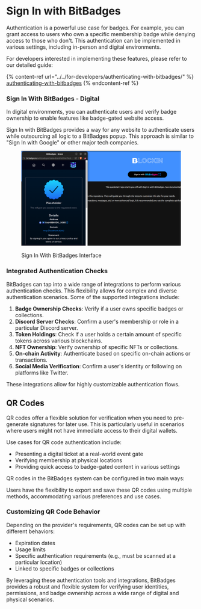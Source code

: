 # Sign In with BitBadges

Authentication is a powerful use case for badges. For example, you can grant access to users who own a specific membership badge while denying access to those who don't. This authentication can be implemented in various settings, including in-person and digital environments.

For developers interested in implementing these features, please refer to our detailed guide:

{% content-ref url="../../for-developers/authenticating-with-bitbadges/" %}
[authenticating-with-bitbadges](../../for-developers/authenticating-with-bitbadges/)
{% endcontent-ref %}

### Sign In With BitBadges - Digital

In digital environments, you can authenticate users and verify badge ownership to enable features like badge-gated website access.

Sign In with BitBadges provides a way for any website to authenticate users while outsourcing all logic to a BitBadges popup. This approach is similar to "Sign In with Google" or other major tech companies.

<figure><img src="../../.gitbook/assets/image (50).png" alt=""><figcaption><p>Sign In With BitBadges Interface</p></figcaption></figure>

### Integrated Authentication Checks

BitBadges can tap into a wide range of integrations to perform various authentication checks. This flexibility allows for complex and diverse authentication scenarios. Some of the supported integrations include:

1. **Badge Ownership Checks**: Verify if a user owns specific badges or collections.
2. **Discord Server Checks**: Confirm a user's membership or role in a particular Discord server.
3. **Token Holdings**: Check if a user holds a certain amount of specific tokens across various blockchains.
4. **NFT Ownership**: Verify ownership of specific NFTs or collections.
5. **On-chain Activity**: Authenticate based on specific on-chain actions or transactions.
6. **Social Media Verification**: Confirm a user's identity or following on platforms like Twitter.

These integrations allow for highly customizable authentication flows.

## QR Codes

QR codes offer a flexible solution for verification when you need to pre-generate signatures for later use. This is particularly useful in scenarios where users might not have immediate access to their digital wallets.

Use cases for QR code authentication include:

* Presenting a digital ticket at a real-world event gate
* Verifying membership at physical locations
* Providing quick access to badge-gated content in various settings

QR codes in the BitBadges system can be configured in two main ways:

Users have the flexibility to export and save these QR codes using multiple methods, accommodating various preferences and use cases.

### Customizing QR Code Behavior

Depending on the provider's requirements, QR codes can be set up with different behaviors:

* Expiration dates
* Usage limits
* Specific authentication requirements (e.g., must be scanned at a particular location)
* Linked to specific badges or collections

By leveraging these authentication tools and integrations, BitBadges provides a robust and flexible system for verifying user identities, permissions, and badge ownership across a wide range of digital and physical scenarios.
